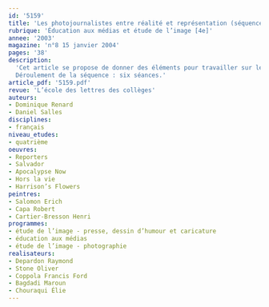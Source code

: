 ```yaml
---
id: '5159'
title: 'Les photojournalistes entre réalité et représentation (séquence)'
rubrique: 'Éducation aux médias et étude de l’image [4e]'
annee: '2003'
magazine: 'n°8 15 janvier 2004'
pages: '38'
description: 
  'Cet article se propose de donner des éléments pour travailler sur le métier de photojournaliste et ses représentations. Il s’agit d’aider les élèves à développer leurs capacités d’analyse pour qu’ils soient capables de construire des savoirs à partir des matériaux éphémères de l’actualité et de l’information, mais aussi de lire de manière active et critique les images et les textes. La formation du citoyen aborde en effet les enjeux de l’information. Cette séquence fait varier les supports : textes documentaires, texte satirique, bande dessinée, photographies de presse, extraits de films, afin d’initier les élèves à la lecture de textes et d’images divers.
  Déroulement de la séquence : six séances.'
article_pdf: '5159.pdf'
revue: 'L’école des lettres des collèges'
auteurs:
- Dominique Renard
- Daniel Salles
disciplines:
- français
niveau_etudes:
- quatrième
oeuvres:
- Reporters
- Salvador
- Apocalypse Now
- Hors la vie
- Harrison’s Flowers
peintres:
- Salomon Erich
- Capa Robert
- Cartier-Bresson Henri
programmes:
- étude de l’image - presse, dessin d’humour et caricature
- éducation aux médias
- étude de l’image - photographie
realisateurs:
- Depardon Raymond
- Stone Oliver
- Coppola Francis Ford
- Bagdadi Maroun
- Chouraqui Élie
---
```


